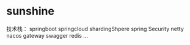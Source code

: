 # sunshine


技术栈：
springboot
springcloud
shardingShpere
spring Security
netty
nacos
gateway
swagger
redis
...

